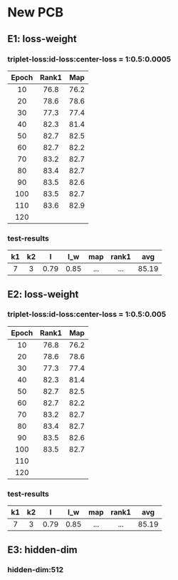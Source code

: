 # New PCB
## E1: loss-weight 
### triplet-loss:id-loss:center-loss = 1:0.5:0.0005
 |Epoch|Rank1|Map|
 |:------:|:------:|:------:|
 |10|76.8|76.2|
 |20|78.6|78.6|
 |30|77.3|77.4|
 |40|82.3|81.4|
 |50|82.7|82.5|
 |60|82.7|82.2|
 |70|83.2|82.7|
 |80|83.4|82.7|
 |90|83.5|82.6|
 |100|83.5|82.7|
 |110|83.6|82.9|
 |120|
### test-results
|k1|k2|l|l_w|map|rank1|avg|
|:---:|:---:|:---:|:---:|:---:|:---:|:---:|
|7|3|0.79|0.85|...|...|85.19|
## E2: loss-weight 
### triplet-loss:id-loss:center-loss = 1:0.5:0.005
 |Epoch|Rank1|Map|
 |:------:|:------:|:------:|
 |10|76.8|76.2|
 |20|78.6|78.6|
 |30|77.3|77.4|
 |40|82.3|81.4|
 |50|82.7|82.5|
 |60|82.7|82.2|
 |70|83.2|82.7|
 |80|83.4|82.7|
 |90|83.5|82.6|
 |100|83.5|82.7|
 |110|
 |120|
### test-results
|k1|k2|l|l_w|map|rank1|avg|
|:---:|:---:|:---:|:---:|:---:|:---:|:---:|
|7|3|0.79|0.85|...|...|85.19|
## E3: hidden-dim
### hidden-dim:512
